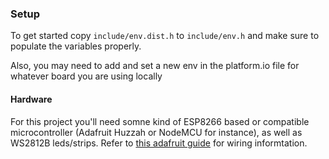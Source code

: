 ### Setup

To get started copy `include/env.dist.h` to `include/env.h` and make sure to populate the variables properly.

Also, you may need to add and set a new env in the platform.io file for whatever board you are using locally

#### Hardware
For this project you'll need somne kind of ESP8266 based or compatible microcontroller (Adafruit Huzzah or NodeMCU for instance), as well as WS2812B leds/strips. Refer to [this adafruit guide](https://learn.adafruit.com/adafruit-neopixel-uberguide/basic-connections) for wiring informtation.